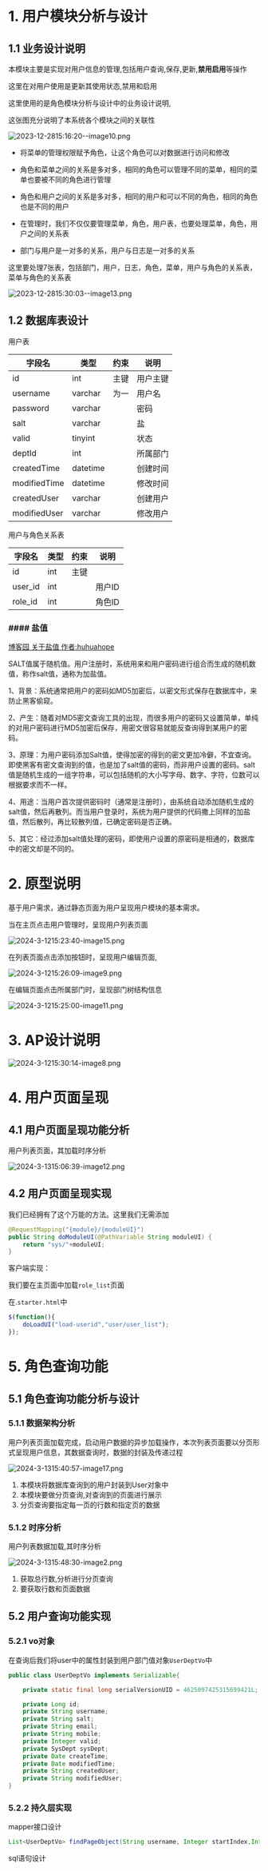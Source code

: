 # 1. 用户模块分析与设计

## 1.1 业务设计说明

本模块主要是实现对用户信息的管理,包括用户查询,保存,更新,**禁用启用**等操作

这里在对用户使用是更新其使用状态,禁用和启用

这里使用的是角色模块分析与设计中的业务设计说明,

这张图充分说明了本系统各个模块之间的关联性

![2023-12-2815:16:20--image10.png](https://gitee.com/teamsea/tuchuang/raw/master/tuchuang/2023-12-2815:16:20--image10.png)

+ 将菜单的管理权限赋予角色，让这个角色可以对数据进行访问和修改
+ 角色和菜单之间的关系是多对多，相同的角色可以管理不同的菜单，相同的菜单也要被不同的角色进行管理

+ 角色和用户之间的关系是多对多，相同的用户和可以不同的角色，相同的角色也是不同的用户

+ 在管理时，我们不仅仅要管理菜单，角色，用户表，也要处理菜单，角色，用户之间的关系表

+ 部门与用户是一对多的关系，用户与日志是一对多的关系

这里要处理7张表，包括部门，用户，日志，角色，菜单，用户与角色的关系表，菜单与角色的关系表

![2023-12-2815:30:03--image13.png](https://gitee.com/teamsea/tuchuang/raw/master/tuchuang/2023-12-2815:30:03--image13.png)

## 1.2 数据库表设计

用户表

| 字段名   | 类型    | 约束 | 说明     |
| -------- | ------- | ---- | -------- |
| id       | int     | 主键 | 用户主键 |
| username | varchar | 为一 | 用户名   |
| password | varchar |      | 密码     |
| salt     | varchar |      | 盐       |
| valid    | tinyint |      | 状态     |
| deptId   | int     |      | 所属部门 |
|createdTime    |datetime  |           |创建时间|
| modifiedTime  | datetime |           | 修改时间|
| createdUser   | varchar  |           | 创建用户|
| modifiedUser  | varchar  |           | 修改用户|

用户与角色关系表

| 字段名  | 类型 | 约束 | 说明   |
| ------- | ---- | ---- | ------ |
| id      | int  | 主键 |        |
| user_id | int  |      | 用户ID |
| role_id | int  |      | 角色ID |

### #### 盐值

[博客园 关于盐值 作者:huhuahope](https://www.cnblogs.com/xinhua219/p/10092458.html)

SALT值属于随机值。用户注册时，系统用来和用户密码进行组合而生成的随机数值，称作salt值，通称为加盐值。

1、背景：系统通常把用户的密码如MD5加密后，以密文形式保存在数据库中，来防止黑客偷窥。

2、产生：随着对MD5密文查询工具的出现，而很多用户的密码又设置简单，单纯的对用户密码进行MD5加密后保存，用密文很容易就能反查询得到某用户的密码。

3、原理：为用户密码添加Salt值，使得加密的得到的密文更加冷僻，不宜查询。即使黑客有密文查询到的值，也是加了salt值的密码，而非用户设置的密码。salt值是随机生成的一组字符串，可以包括随机的大小写字母、数字、字符，位数可以根据要求而不一样。

4、用途：当用户首次提供密码时（通常是注册时），由系统自动添加随机生成的salt值，然后再散列。而当用户登录时，系统为用户提供的代码撒上同样的加盐值，然后散列，再比较散列值，已确定密码是否正确。

5、其它：经过添加salt值处理的密码，即使用户设置的原密码是相通的，数据库中的密文却是不同的。

# 2. 原型说明

基于用户需求，通过静态页面为用户呈现用户模块的基本需求。

当在主页点击用户管理时，呈现用户列表页面

![2024-3-1215:23:40-image15.png](https://gitee.com/team-tool-person/tuchuang/raw/master/2024-3-1215:23:40-image15.png)

在列表页面点击添加按钮时，呈现用户编辑页面,

![2024-3-1215:26:09-image9.png](https://gitee.com/team-tool-person/tuchuang/raw/master/2024-3-1215:26:09-image9.png)

在编辑页面点击所属部门时，呈现部门树结构信息

![2024-3-1215:25:00-image11.png](https://gitee.com/team-tool-person/tuchuang/raw/master/2024-3-1215:25:00-image11.png)

# 3. AP设计说明

![2024-3-1215:30:14-image8.png](https://gitee.com/team-tool-person/tuchuang/raw/master/2024-3-1215:30:14-image8.png)

# 4. 用户页面呈现

## 4.1 用户页面呈现功能分析

用户列表页面，其加载时序分析

![2024-3-1315:06:39-image12.png](https://gitee.com/team-tool-person/tuchuang/raw/master/2024-3-1315:06:39-image12.png)

## 4.2 用户页面呈现实现 ##

我们已经拥有了这个万能的方法。这里我们无需添加

```java
@RequestMapping("{module}/{moduleUI}")
public String doModuleUI(@PathVariable String moduleUI) {
    return "sys/"+moduleUI;
}
```

客户端实现：

我们要在主页面中加载`role_list`页面

在.`starter.html`中

```js
$(function(){
    doLoadUI("load-userid","user/user_list");
});
```

# 5. 角色查询功能

## 5.1 角色查询功能分析与设计

### 5.1.1 数据架构分析

用户列表页面加载完成，启动用户数据的异步加载操作，本次列表页面要以分页形式呈现用户信息，其数据查询时，数据的封装及传递过程

![2024-3-1315:40:57-image17.png](https://gitee.com/team-tool-person/tuchuang/raw/master/2024-3-1315:40:57-image17.png)

1. 本模块将数据库查询到的用户封装到User对象中
2. 本模块要做分页查询,对查询到的页面进行展示
3. 分页查询要指定每一页的行数和指定页的数据

### 5.1.2 时序分析

用户列表数据加载,其时序分析

![2024-3-1315:48:30-image2.png](https://gitee.com/team-tool-person/tuchuang/raw/master/2024-3-1315:48:30-image2.png)

1. 获取总行数,分析进行分页查询
2. 要获取行数和页面数据

## 5.2 用户查询功能实现

### 5.2.1 vo对象

在查询后我们将user中的属性封装到用户部门值对象`UserDeptVo`中

```java
public class UserDeptVo implements Serializable{

    private static final long serialVersionUID = 4625097425315699421L;

    private Long id;
    private String username;
    private String salt;
    private String email;
    private String mobile;
    private Integer valid;
    private SysDept sysDept;
    private Date createTime;
    private Date modifiedTime;
    private String createdUser;
    private String modifiedUser;
}
```

### 5.2.2 持久层实现

mapper接口设计

```java
List<UserDeptVo> findPageObject(String username, Integer startIndex,Integer pageSize);
```

sql语句设计

```xml
```

